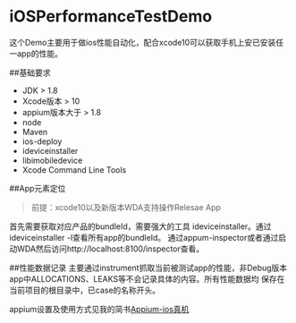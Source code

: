 # iOSPerformanceTestDemo
这个Demo主要用于做ios性能自动化，配合xcode10可以获取手机上安已安装任一app的性能。

##基础要求
- JDK > 1.8
- Xcode版本 > 10
- appium版本大于 > 1.8
- node
- Maven 
- ios-deploy
- ideviceinstaller
- libimobiledevice
- Xcode Command Line Tools

##App元素定位
> 前提：xcode10以及新版本WDA支持操作Relesae App

首先需要获取对应产品的bundleId，需要强大的工具 ideviceinstaller。通过ideviceinstaller -l查看所有app的bundleId。
通过appum-inspector或者通过启动WDA然后访问http://localhost:8100/inspector查看。

##性能数据记录
主要通过instrument抓取当前被测试app的性能，非Debug版本app中ALLOCATIONS、LEAKS等不会记录具体的内容。所有性能数据均
保存在当前项目的根目录中，已case的名称开头。

appium设置及使用方式见我的简书[Appium-ios真机](https://www.jianshu.com/p/1e73ac874258)